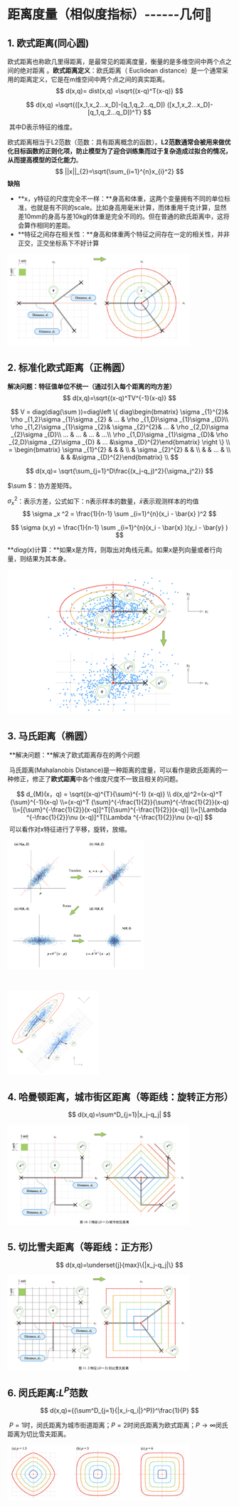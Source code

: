 # 距离度量（相似度指标）------几何📐



## 1. 欧式距离(同心圆)

​	欧式距离也称欧几里得距离，是最常见的距离度量，衡量的是多维空间中两个点之间的绝对距离 。**欧式距离定义**：欧氏距离（ Euclidean distance）是一个通常采用的距离定义，它是在m维空间中两个点之间的真实距离。
$$
d(x,q)= dist(x,q) =\sqrt{(x-q)^T(x-q)}
$$

$$
d(x,q) =\sqrt{([x_1,x_2...x_D]-[q_1,q_2...q_D])  ([x_1,x_2...x_D]-[q_1,q_2...q_D])^T}
$$

​	其中D表示特征的维度。  

​	欧式距离相当于L2范数（范数：具有距离概念的函数）。**L2范数通常会被用来做优化目标函数的正则化项，防止模型为了迎合训练集而过于复杂造成过拟合的情况，从而提高模型的泛化能力**。
$$
||x||_{2}=\sqrt{\sum_{i=1}^{n}x_{i}^2}
$$
**缺陷**

* **x，y特征的尺度完全不一样：**身高和体重，这两个变量拥有不同的单位标准，也就是有不同的scale。比如身高用毫米计算，而体重用千克计算，显然差10mm的身高与差10kg的体重是完全不同的。但在普通的欧氏距离中，这将会算作相同的差距。
* **特征之间存在相关性：**身高和体重两个特征之间存在一定的相关性，并非正交，正交坐标系下不好计算

<img src="Snipaste_2024-12-22_16-48-49.png" alt="Snipaste_2024-12-22_16-48-49" style="zoom:40%;" />

## 2. 标准化欧式距离（正椭圆）

​	**解决问题：特征值单位不统一（通过引入每个距离的均方差）**
$$
d(x,q)=\sqrt{(x-q)^TV^{-1}(x-q)}
$$

$$
V = diag(diag(\sum ))=diag\left \{ diag\begin{bmatrix}  \sigma _{1}^{2}& \rho _{1,2}\sigma _{1}\sigma _{2} & ... & \rho _{1,D}\sigma _{1}\sigma _{D}\\  \rho _{1,2}\sigma _{1}\sigma _{2}&  \sigma _{2}^{2}& ... & \rho _{2,D}\sigma _{2}\sigma _{D}\\  ... & ... & ... & ...\\  \rho _{1,D}\sigma _{1}\sigma _{D}&  \rho _{2,D}\sigma _{2}\sigma _{D} & ... &\sigma _{D}^{2}\end{bmatrix} \right \}  \\
= \begin{bmatrix} \sigma _{1}^{2} &  &  & \\  & \sigma _{2}^{2} &  & \\  &  & ... & \\  &  &  &\sigma _{D}^{2}\end{bmatrix}
\\
$$

$$
d(x,q)= \sqrt{\sum_{j=1}^D\frac{(x_j-q_j)^2}{\sigma_j^2}}
$$

$\sum $：协方差矩阵。

$\sigma _x ^2$：表示方差，公式如下：n表示样本的数量，$\bar{x}$表示观测样本的均值
$$
\sigma _x ^2 = \frac{1}{n-1} \sum _{i=1}^{n}(x_i - \bar{x} )^2
$$

$$
\sigma (x,y) = \frac{1}{n-1} \sum _{i=1}^{n}(x_i - \bar{x} )(y_i - \bar{y} )
$$

**$diag(x)$计算：**如果x是方阵，则取出对角线元素。如果x是列向量或者行向量，则结果为其本身。

<img src="Snipaste_2024-12-22_16-46-24.png" alt="Snipaste_2024-12-22_16-46-24" style="zoom:50%;" />



## 3. 马氏距离（椭圆）

​	**解决问题：**解决了欧式距离存在的两个问题	

​	马氏距离(Mahalanobis Distance)是一种距离的度量，可以看作是欧氏距离的一种修正，修正了**欧式距离**中各个维度尺度不一致且相关的问题。


$$
d_{M}(x，q) = \sqrt{(x-q)^{T}{\sum}^{-1} (x-q)}
\\
d(x,q)^2=(x-q)^T {\sum}^{-1}(x-q)
\\=(x-q)^T {\sum}^{-\frac{1}{2}}{\sum}^{-\frac{1}{2}}(x-q)
\\=[{\sum}^{-\frac{1}{2}}(x-q)]^T[{\sum}^{-\frac{1}{2}}(x-q)]
\\=[\Lambda ^{-\frac{1}{2}}\nu (x-q)]^T[\Lambda ^{-\frac{1}{2}}\nu (x-q)]
$$
​	可以看作对x特征进行了平移，旋转，放缩。

<img src="Snipaste_2024-12-22_17-14-55.png" alt="Snipaste_2024-12-22_17-14-55" style="zoom:30%;" />

​	

<img src="Snipaste_2024-12-22_17-00-16.png" alt="Snipaste_2024-12-22_17-00-16" style="zoom:20%;" />







## 4. 哈曼顿距离，城市街区距离（等距线：旋转正方形）   

$$
d(x,q)=\sum^D_{j=1}|x_j-q_j|
$$

<img src="Snipaste_2024-12-26_17-01-18.png" alt="Snipaste_2024-12-26_17-01-18" style="zoom:40%;" />

## 5. 切比雪夫距离（等距线：正方形）

$$
d(x,q)=\underset{j}{max}\{|x_j-q_j|\}
$$

<img src="Snipaste_2024-12-26_17-01-33.png" alt="Snipaste_2024-12-26_17-01-33" style="zoom:40%;" />



## 6. 闵氏距离:$L^P$范数

$$
d(x,q)={(\sum^D_{j=1}{|x_i-q_i|}^P)}^\frac{1}{P}
$$

​	$P=1$时，闵氏距离为城市街道距离；$P=2$时闵氏距离为欧式距离；$P \rightarrow \infty$闵氏距离为切比雪夫距离。

<img src="Snipaste_2024-12-26_17-16-05.png" alt="Snipaste_2024-12-26_17-16-05" style="zoom:40%;" />

